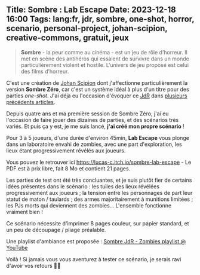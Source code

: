 Title: Sombre : Lab Escape
Date: 2023-12-18 16:00
Tags: lang:fr, jdr, sombre, one-shot, horror, scenario, personal-project, johan-scipion, creative-commons, gratuit, jeux
---
> **Sombre** - la peur comme au cinéma - est un jeu de rôle d’horreur. Il met en scène des antihéros qui essaient
> de survivre dans un monde particulièrement violent et hostile.
> L’univers de jeu proposé est celui des films d’horreur.

C'est une création de [Johan Scipion](https://www.terresetranges.net/sombre.html) dont j'affectionne particulièrement la version **Sombre Zéro**,
car c'est un système idéal à plus d'un titre pour des parties _one-shot_.
J'ai déjà eu l'occasion d'évoquer ce [<abbr title="Jeu de Rôle">JdR</abbr>](/lucas/blog/tag/jdr.html) dans [plusieurs précédents articles](tag/sombre.html).

Depuis quatre ans et ma première session de Sombre Zéro, j'ai eu l'occasion de faire jouer des dizaines de parties, et des scénarios très variés.
Et puis ça y est, je me suis lancé, **j'ai créé mon propre scénario** !

Pour 3 à 5 joueurs, d'une durée d'environ 45min, **Lab Escape** vous plonge dans un laboratoire envahi de zombies, avec une part d'exploration, les lieux étant progressivement révélés aux joueurs.

Vous pouvez le retrouver ici <https://lucas-c.itch.io/sombre-lab-escape> - Le PDF est à prix libre, fait 8 Mo et contient 21 pages.

Les parties de test ont été très concluantes, et je suis plutôt fier de certains idées présentes dans le scénario : les tuiles des lieux révélées progressivement aux joueurs ; la tension entre les personnages de part leur statut de maton / taulards ; des armes majoritairement à munitions limitées ; les PJs morts qui deviennent des zombies...
L'ensemble fonctionne vraiment bien !

Ce scénario nécessite d'imprimer 8 pages couleur, sur papier standard, et un peu de découpage / pliage préalable.

Une playlist d'ambiance est proposée : [Sombre JdR - Zombies playlist @ YouTube](https://www.youtube.com/playlist?list=PLLgE-ga3W_kYmA6EQH6fzWmBQmNp39kTF)

Voilà !
Si jamais vous vous aventurez à tester ce scénario, je serais ravi d'avoir vos retours 🙂🧟

<div class="side-by-side">
  <img alt="" src="images/jdr/Sombre-LabEscape.jpg">
  <img alt="" src="images/2023/12/Photo02.jpg">
</div>

<div class="side-by-side">
  <img alt="" src="images/2023/12/Photo03.jpg">
  <img alt="" src="images/2023/12/FullPlan-small.jpg">
</div>

<div class="side-by-side">
    <img alt="" src="images/2023/12/Sombre-LabEscape-page13.jpg">
    <img alt="" src="images/2023/12/Sombre-LabEscape-page14.jpg">
</div>

<div class="side-by-side">
    <img alt="" src="images/2023/12/Sombre-LabEscape-page15.jpg">
    <img alt="" src="images/2023/12/Sombre-LabEscape-page19.jpg">
</div>

<!-- Com'
* [x] https://lucas-c.itch.io/sombre-lab-escape
* [x] https://www.scenariotheque.org/Document/info_doc.php?id_doc=10996
* [x] https://www.terresetranges.net/forums/viewtopic.php?pid=21404#p21404
* [x] https://www.casusno.fr/viewtopic.php?p=2199301#p2199301
* [x] https://opale-roliste.com/forum/ressources/vos-creations/sombre?page=8#comment-10971
* [x] post sur le fil Ludochaordic du Discord CestPadDuJdr
* [ ] Discord PTGPTB ?
-->

<style>
@font-face {
  font-family: Freedom45;
  src: url('https://lucas-c.github.io/jdr/Sombre/scenario/fonts/Freedom45.otf');
}
article h1 {
  font-family: Freedom45;
}
.side-by-side > * {
  margin: 1rem auto;
  max-width: 100%;
}
@media (min-width:768px) {
  .side-by-side {
    display: flex;
    justify-content: center;
    align-items: center;
  }
  .side-by-side > * {
    margin: 1rem;
    max-width: 50%;
  }
}
</style>

